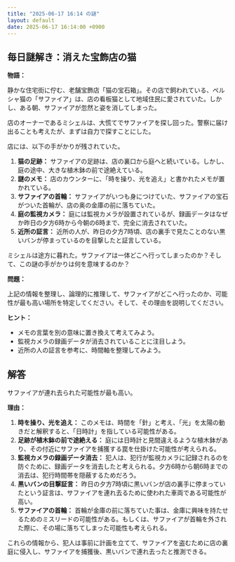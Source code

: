 ```yaml
---
title: "2025-06-17 16:14 の謎"
layout: default
date: 2025-06-17 16:14:00 +0900
---
```

## 毎日謎解き：消えた宝飾店の猫

**物語：**

静かな住宅街に佇む、老舗宝飾店「猫の宝石箱」。その店で飼われている、ペルシャ猫の「サファイア」は、店の看板猫として地域住民に愛されていた。しかし、ある朝、サファイアが忽然と姿を消してしまった。

店のオーナーであるミシェルは、大慌てでサファイアを探し回った。警察に届け出ることも考えたが、まずは自力で探すことにした。

店には、以下の手がかりが残されていた。

1.  **猫の足跡：** サファイアの足跡は、店の裏口から庭へと続いている。しかし、庭の途中、大きな植木鉢の前で途絶えている。
2.  **謎のメモ：** 店のカウンターに、「時を操り、光を追え」と書かれたメモが置かれている。
3.  **サファイアの首輪：** サファイアがいつも身につけていた、サファイアの宝石がついた首輪が、店の奥の金庫の前に落ちていた。
4.  **庭の監視カメラ：** 庭には監視カメラが設置されているが、録画データはなぜか昨日の夕方6時から今朝の6時まで、完全に消去されていた。
5.  **近所の証言：** 近所の人が、昨日の夕方7時頃、店の裏手で見たことのない黒いバンが停まっているのを目撃したと証言している。

ミシェルは途方に暮れた。サファイアは一体どこへ行ってしまったのか？そして、この謎の手がかりは何を意味するのか？

**問題：**

上記の情報を整理し、論理的に推理して、サファイアがどこへ行ったのか、可能性が最も高い場所を特定してください。そして、その理由を説明してください。

**ヒント：**

*   メモの言葉を別の意味に置き換えて考えてみよう。
*   監視カメラの録画データが消去されていることに注目しよう。
*   近所の人の証言を参考に、時間軸を整理してみよう。

## 解答

サファイアが連れ去られた可能性が最も高い。

**理由：**

1.  **時を操り、光を追え：** このメモは、時間を「針」と考え、「光」を太陽の動きだと解釈すると、「日時計」を指している可能性がある。
2.  **足跡が植木鉢の前で途絶える：** 庭には日時計と見間違えるような植木鉢があり、その付近にサファイアを捕獲する罠を仕掛けた可能性が考えられる。
3.  **監視カメラの録画データ消去：** 犯人は、犯行が監視カメラに記録されるのを防ぐために、録画データを消去したと考えられる。夕方6時から朝6時までの消去は、犯行時間帯を隠蔽するためだろう。
4.  **黒いバンの目撃証言：** 昨日の夕方7時頃に黒いバンが店の裏手に停まっていたという証言は、サファイアを連れ去るために使われた車両である可能性が高い。
5.  **サファイアの首輪：** 首輪が金庫の前に落ちていた事は、金庫に興味を持たせるためのミスリードの可能性がある。もしくは、サファイアが首輪を外された際に、その場に落ちてしまった可能性も考えられる。

これらの情報から、犯人は事前に計画を立てて、サファイアを盗むために店の裏庭に侵入し、サファイアを捕獲後、黒いバンで連れ去ったと推測できる。

